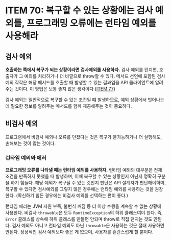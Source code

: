# ITEM 70: 복구할 수 있는 상황에는 검사 예외를, 프로그래밍 오류에는 런타임 예외를 사용해라

## 검사 예외

**호출하는 쪽에서 복구가 되는 상황이라면 검사예외를 사용하자.**
검사 예외를 던지면, 호출자가 그 예외를 처리하거나 더 바깥으로 throw할 수 있다. 메서드 선언에 포함된 검사 예외 각각은 해당 메서드를 호출할 때 발생할 수 있는 결과임을 API 클라이언트에 알려주는 것이다. 이 방법은 보통 좋지 않은 생각이다.([ITEM 77]())

검사 예외는 일반적으로 복구할 수 있는 조건일 떄 발생하므로, 예외 상황에서 벗어나는데 필요한 정보를 알려주는 메서드를 함께 제공해주는 것이 중요하다.

## 비검사 예외

프로그램에서 비검사 예외나 오류를 던졌다는 것은 복구가 불가능하거나 더 실행해도, 손해보는 것이 많는 것이다.

### 런타임 예외와 에러

**프로그래밍 오류를 나타낼 때는 런타임 예외를 사용하자.**
런타임 예외의 대부분은 전제 조건을 만족하지 못했을 때 발생하며, 이때 복구할 수 있는 상황인지 아닌지 명확히 구분을 하기 힘들다.
해당 예외가 복구될 수 있는 것인지 판단은 API 설계자가 판단해야하며, 복구할 수 있다면 검사예외를 그렇지 않은 경우에는 런타임 예외를 사용하는 것을 권장한다.
(확신하기 힘든 경우에는 비검사 예외를 선택하는 편이 좋다.)

런타임 에러는 JVM 자원 부족, 불변식 깨짐 등 더 이상 수행을 계속할 수 없는 상황에 사용한다.
비검사 `throwable`은 모두 `RuntimeException`의 하위 클래스여야 한다. 즉, `Error` 클래스를 상속해 하위 클래스를 만들면 안되며 throw로 직접 던지는 것도 안된다. 
검사 예외도 아니고 런타임 예외도 아닌 `throwable`은 사용하는 것은 절대 사용하면 안된다. 정상적인 검사 예외보다 좋은 게 없으며, 사용자를 혼란스럽게 할 뿐이다.

